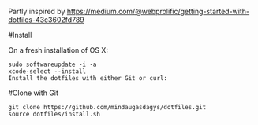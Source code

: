 Partly inspired by
https://medium.com/@webprolific/getting-started-with-dotfiles-43c3602fd789

#Install

On a fresh installation of OS X:

```
sudo softwareupdate -i -a
xcode-select --install
Install the dotfiles with either Git or curl:
```
#Clone with Git
```
git clone https://github.com/mindaugasdagys/dotfiles.git
source dotfiles/install.sh
```
